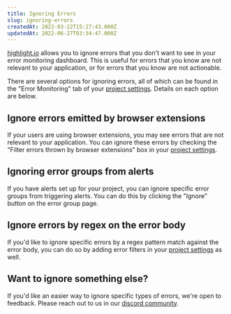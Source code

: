 ```yaml
---
title: Ignoring Errors
slug: ignoring-errors
createdAt: 2022-03-22T15:27:43.000Z
updatedAt: 2022-06-27T03:34:47.000Z
---
```


[highlight.io](https://highlight.io) allows you to ignore errors that you don't want to see in your error monitoring dashboard. This is useful for errors that you know are not relevant to your application, or for errors that you know are not actionable.

There are several options for ignoring errors, all of which can be found in the "Error Monitoring" tab of your [project settings](https://app.highlight.io/settings). Details on each option are below.

## Ignore errors emitted by browser extensions
If your users are using browser extensions, you may see errors that are not relevant to your application. You can ignore these errors by checking the "Filter errors thrown by browser extensions" box in your [project settings](https://app.highlight.io/settings).

## Ignoring error groups from alerts
If you have alerts set up for your project, you can ignore specific error groups from triggering alerts. You can do this by clicking the "Ignore" button on the error group page.

## Ignore errors by regex on the error body
If you'd like to ignore specific errors by a regex pattern match against the error body, you can do so by adding error filters in your [project settings](https://app.highlight.io/settings/errors#filters) as well.

## Want to ignore something else?
If you'd like an easier way to ignore specific types of errors, we're open to feedback. Please reach out to us in our [discord community](https://highlight.io/community).
